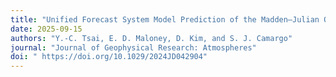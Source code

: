 ```yaml
---
title: "Unified Forecast System Model Prediction of the Madden–Julian Oscillation and East Pacific Teleconnections During Boreal Summer"
date: 2025-09-15
authors: "Y.-C. Tsai, E. D. Maloney, D. Kim, and S. J. Camargo"
journal: "Journal of Geophysical Research: Atmospheres"
doi: " https://doi.org/10.1029/2024JD042904"
---
```

